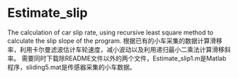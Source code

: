 # Estimate_slip
The calculation of car slip rate, using recursive least square method to calculate the slip slope of the program.
根据已有的小车采集的数据计算滑移率，利用卡尔曼滤波估计车轮速度，减小波动以及利用递归最小二乘法计算滑移斜率。
需要同时下载除README文件以外的两个文件，Estimate_slip1.m是Matlab程序，sliding5.mat是传感器采集的小车数据。
